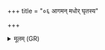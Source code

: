 +++
title = "०६ आगमन् मधोर् घृतस्य"

+++
<details><summary>मूलम् (GR)</summary>

(…) । +++(see 5ab)+++  
(…) आगमन् +++(see 5c; Bhatt. agaman)+++  
मधोर् घृतस्य धारया  
किलालेन श्रिया सह ॥
</details>
